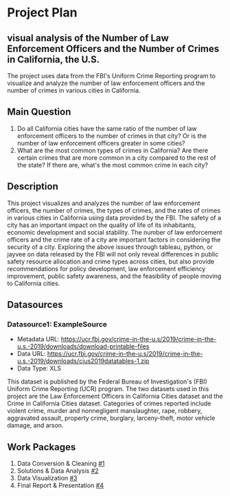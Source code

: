 # Project Plan

## visual analysis of the Number of Law Enforcement Officers and the Number of Crimes in California, the U.S. 
<!-- Give your project a short title. -->
The project uses data from the FBI's Uniform Crime Reporting program to visualize and analyze the number of law enforcement officers and the number of crimes in various cities in California.


## Main Question
<!-- Think about one main question you want to answer based on the data. -->

1. Do all California cities have the same ratio of the number of law enforcement officers to the number of crimes in that city? Or is the number of law enforcement officers greater in some cities?
2. What are the most common types of crimes in California? Are there certain crimes that are more common in a city compared to the rest of the state? If there are, what's the most common crime in each city?

## Description
<!-- Describe your data science project in max. 200 words. Consider writing about why and how you attempt it. -->

This project visualizes and analyzes the number of law enforcement officers, the number of crimes, the types of crimes, and the rates of crimes in various cities in California using data provided by the FBI. The safety of a city has an important impact on the quality of life of its inhabitants, economic development and social stability. The number of law enforcement officers and the crime rate of a city are important factors in considering the security of a city. Exploring the above issues through tableau, python, or jayvee on data released by the FBI will not only reveal differences in public safety resource allocation and crime types across cities, but also provide recommendations for policy development, law enforcement efficiency improvement, public safety awareness, and the feasibility of people moving to California cities.

## Datasources

<!-- Describe each datasources you plan to use in a section. Use the prefic "DatasourceX" where X is the id of the datasource. -->

### Datasource1: ExampleSource
* Metadata URL: https://ucr.fbi.gov/crime-in-the-u.s/2019/crime-in-the-u.s.-2019/downloads/download-printable-files
* Data URL: https://ucr.fbi.gov/crime-in-the-u.s/2019/crime-in-the-u.s.-2019/downloads/cius2019datatables-1.zip
* Data Type: XLS

This dataset is published by the Federal Bureau of Investigation's (FBI) Uniform Crime Reporting (UCR) program. The two datasets used in this project are the Law Enforcement Officers in California Cities dataset and the Crime in California Cities dataset. Categories of crimes reported include violent crime, murder and nonnegligent manslaughter, rape, robbery, aggravated assault, property crime, burglary, larceny-theft, motor vehicle damage, and arson. 

## Work Packages
<!-- List of work packages ordered sequentially, each pointing to an issue with more details. -->

1. Data Conversion & Cleaning [#1][i1]
2. Solutions & Data Analysis [#2][i2]
3. Data Visualization [#3][i3]
4. Final Report & Presentation [#4][i3]

[i1]: https://github.com/jvalue/made-template/issues/123
[i2]: https://github.com/jvalue/made-template/issues/128
[i3]: https://github.com/jvalue/made-template/issues/129

